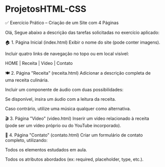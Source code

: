 # ProjetosHTML-CSS

✅ Exercício Prático – Criação de um Site com 4 Páginas

Olá,
Segue abaixo a descrição das tarefas solicitadas no exercício aplicado:

🏠 1. Página Inicial (index.html)
Exibir o nome do site (pode conter imagens).

Incluir quatro links de navegação no topo ou em local visível:

HOME | Receita | Vídeo | Contato

🍽️ 2. Página "Receita" (receita.html)
Adicionar a descrição completa de uma receita culinária.

Incluir um componente de áudio com duas possibilidades:

Se disponível, insira um áudio com a leitura da receita.

Caso contrário, utilize uma música qualquer como alternativa.

🎬 3. Página "Vídeo" (video.html)
Inserir um vídeo relacionado à receita (pode ser um vídeo próprio ou do YouTube incorporado).

📩 4. Página "Contato" (contato.html)
Criar um formulário de contato completo, utilizando:

Todos os elementos estudados em aula.

Todos os atributos abordados (ex: required, placeholder, type, etc.).
